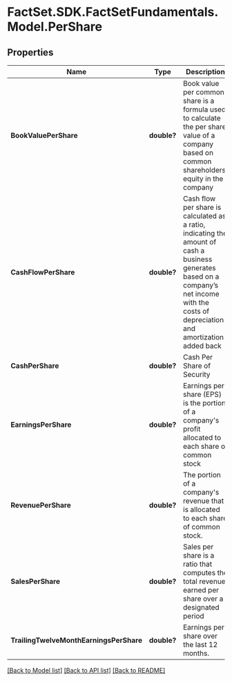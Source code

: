 # FactSet.SDK.FactSetFundamentals.Model.PerShare

## Properties

Name | Type | Description | Notes
------------ | ------------- | ------------- | -------------
**BookValuePerShare** | **double?** | Book value per common share is a formula used to calculate the per share value of a company based on common shareholders&#39; equity in the company | [optional] 
**CashFlowPerShare** | **double?** | Cash flow per share is calculated as a ratio, indicating the amount of cash a business generates based on a company’s net income with the costs of depreciation and amortization added back | [optional] 
**CashPerShare** | **double?** | Cash Per Share of Security | [optional] 
**EarningsPerShare** | **double?** | Earnings per share (EPS) is the portion of a company&#39;s profit allocated to each share of common stock | [optional] 
**RevenuePerShare** | **double?** | The portion of a company&#39;s revenue that is allocated to each share of common stock. | [optional] 
**SalesPerShare** | **double?** | Sales per share is a ratio that computes the total revenue earned per share over a designated period | [optional] 
**TrailingTwelveMonthEarningsPerShare** | **double?** | Earnings per share over the last 12 months. | [optional] 

[[Back to Model list]](../README.md#documentation-for-models) [[Back to API list]](../README.md#documentation-for-api-endpoints) [[Back to README]](../README.md)

